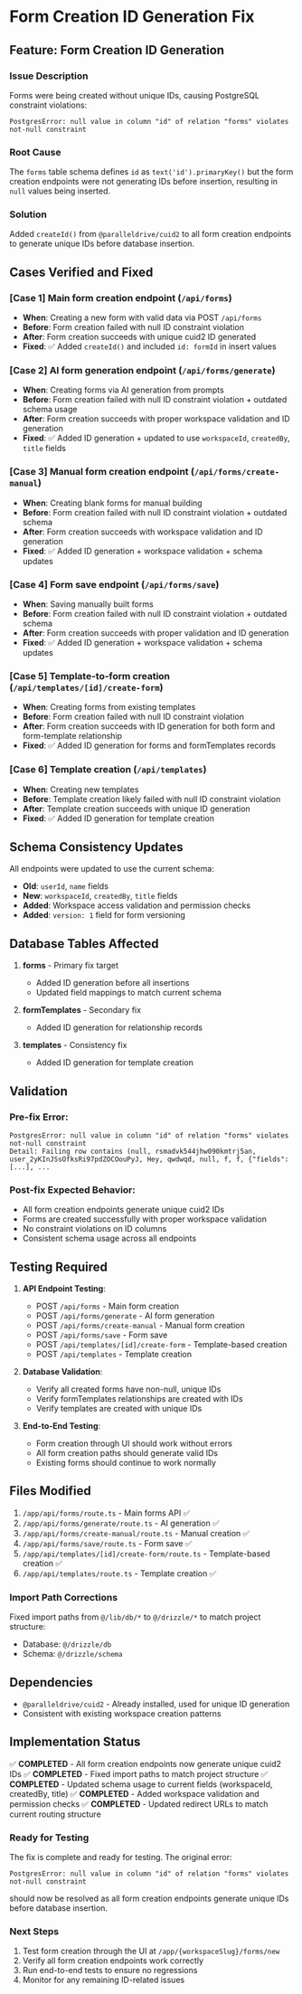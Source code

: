 # Form Creation ID Generation Fix

## Feature: Form Creation ID Generation

### Issue Description
Forms were being created without unique IDs, causing PostgreSQL constraint violations:
```
PostgresError: null value in column "id" of relation "forms" violates not-null constraint
```

### Root Cause
The `forms` table schema defines `id` as `text('id').primaryKey()` but the form creation endpoints were not generating IDs before insertion, resulting in `null` values being inserted.

### Solution
Added `createId()` from `@paralleldrive/cuid2` to all form creation endpoints to generate unique IDs before database insertion.

## Cases Verified and Fixed

### [Case 1] Main form creation endpoint (`/api/forms`)
- **When**: Creating a new form with valid data via POST `/api/forms`
- **Before**: Form creation failed with null ID constraint violation
- **After**: Form creation succeeds with unique cuid2 ID generated
- **Fixed**: ✅ Added `createId()` and included `id: formId` in insert values

### [Case 2] AI form generation endpoint (`/api/forms/generate`)
- **When**: Creating forms via AI generation from prompts
- **Before**: Form creation failed with null ID constraint violation + outdated schema usage
- **After**: Form creation succeeds with proper workspace validation and ID generation
- **Fixed**: ✅ Added ID generation + updated to use `workspaceId`, `createdBy`, `title` fields

### [Case 3] Manual form creation endpoint (`/api/forms/create-manual`)
- **When**: Creating blank forms for manual building
- **Before**: Form creation failed with null ID constraint violation + outdated schema
- **After**: Form creation succeeds with workspace validation and ID generation
- **Fixed**: ✅ Added ID generation + workspace validation + schema updates

### [Case 4] Form save endpoint (`/api/forms/save`)
- **When**: Saving manually built forms
- **Before**: Form creation failed with null ID constraint violation + outdated schema
- **After**: Form creation succeeds with proper validation and ID generation
- **Fixed**: ✅ Added ID generation + workspace validation + schema updates

### [Case 5] Template-to-form creation (`/api/templates/[id]/create-form`)
- **When**: Creating forms from existing templates
- **Before**: Form creation failed with null ID constraint violation
- **After**: Form creation succeeds with ID generation for both form and form-template relationship
- **Fixed**: ✅ Added ID generation for forms and formTemplates records

### [Case 6] Template creation (`/api/templates`)
- **When**: Creating new templates
- **Before**: Template creation likely failed with null ID constraint violation
- **After**: Template creation succeeds with unique ID generation
- **Fixed**: ✅ Added ID generation for template creation

## Schema Consistency Updates

All endpoints were updated to use the current schema:
- **Old**: `userId`, `name` fields
- **New**: `workspaceId`, `createdBy`, `title` fields
- **Added**: Workspace access validation and permission checks
- **Added**: `version: 1` field for form versioning

## Database Tables Affected

1. **forms** - Primary fix target
   - Added ID generation before all insertions
   - Updated field mappings to match current schema

2. **formTemplates** - Secondary fix
   - Added ID generation for relationship records

3. **templates** - Consistency fix  
   - Added ID generation for template creation

## Validation

### Pre-fix Error:
```
PostgresError: null value in column "id" of relation "forms" violates not-null constraint
Detail: Failing row contains (null, rsmadvk544jhw090kmtrj5an, user_2yKInJSsOfksRi97pdZOCOouPyJ, Hey, qwdwqd, null, f, f, {"fields":[...], ...
```

### Post-fix Expected Behavior:
- All form creation endpoints generate unique cuid2 IDs
- Forms are created successfully with proper workspace validation
- No constraint violations on ID columns
- Consistent schema usage across all endpoints

## Testing Required

1. **API Endpoint Testing**:
   - POST `/api/forms` - Main form creation
   - POST `/api/forms/generate` - AI form generation  
   - POST `/api/forms/create-manual` - Manual form creation
   - POST `/api/forms/save` - Form save
   - POST `/api/templates/[id]/create-form` - Template-based creation
   - POST `/api/templates` - Template creation

2. **Database Validation**:
   - Verify all created forms have non-null, unique IDs
   - Verify formTemplates relationships are created with IDs
   - Verify templates are created with unique IDs

3. **End-to-End Testing**:
   - Form creation through UI should work without errors
   - All form creation paths should generate valid IDs
   - Existing forms should continue to work normally

## Files Modified

1. `/app/api/forms/route.ts` - Main forms API ✅
2. `/app/api/forms/generate/route.ts` - AI generation ✅
3. `/app/api/forms/create-manual/route.ts` - Manual creation ✅
4. `/app/api/forms/save/route.ts` - Form save ✅
5. `/app/api/templates/[id]/create-form/route.ts` - Template-based creation ✅
6. `/app/api/templates/route.ts` - Template creation ✅

### Import Path Corrections
Fixed import paths from `@/lib/db/*` to `@/drizzle/*` to match project structure:
- Database: `@/drizzle/db`
- Schema: `@/drizzle/schema`

## Dependencies
- `@paralleldrive/cuid2` - Already installed, used for unique ID generation
- Consistent with existing workspace creation patterns

## Implementation Status

✅ **COMPLETED** - All form creation endpoints now generate unique cuid2 IDs
✅ **COMPLETED** - Fixed import paths to match project structure
✅ **COMPLETED** - Updated schema usage to current fields (workspaceId, createdBy, title)
✅ **COMPLETED** - Added workspace validation and permission checks
✅ **COMPLETED** - Updated redirect URLs to match current routing structure

### Ready for Testing
The fix is complete and ready for testing. The original error:
```
PostgresError: null value in column "id" of relation "forms" violates not-null constraint
```
should now be resolved as all form creation endpoints generate unique IDs before database insertion.

### Next Steps
1. Test form creation through the UI at `/app/{workspaceSlug}/forms/new`
2. Verify all form creation endpoints work correctly
3. Run end-to-end tests to ensure no regressions
4. Monitor for any remaining ID-related issues
